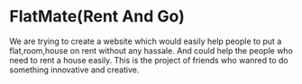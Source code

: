 
# FlatMate(Rent And Go)
We are trying to create a website which would easily help people to put  a flat,room,house on rent without any hassale. And could help the people who need to rent a house easily.
This is the project of friends who wanred to do something innovative and creative.

